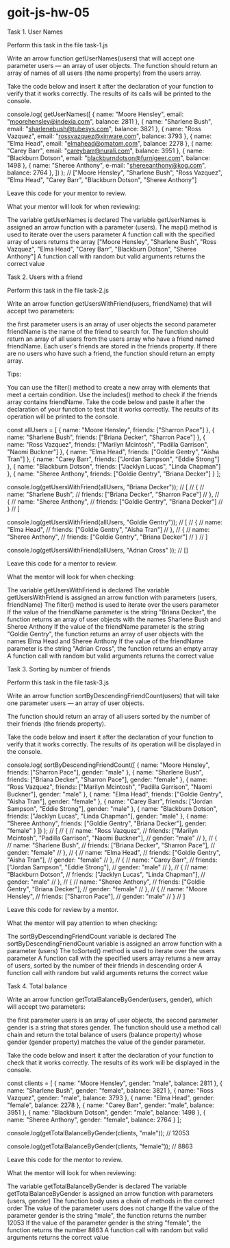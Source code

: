 # goit-js-hw-05

Task 1. User Names

Perform this task in the file task-1.js

Write an arrow function getUserNames(users) that will accept one parameter users — an array of user objects. The function should return an array of names of all users (the name property) from the users array.

Take the code below and insert it after the declaration of your function to verify that it works correctly. The results of its calls will be printed to the console.

console.log(
 getUserNames([
 {
 name: "Moore Hensley",
 email: "moorehensley@indexia.com",
 balance: 2811
 },
 {
 name: "Sharlene Bush",
 email: "sharlenebush@tubesys.com",
 balance: 3821
 },
 {
 name: "Ross Vazquez",
 email: "rossvazquez@xinware.com",
 balance: 3793
 },
 {
 name: "Elma Head",
 email: "elmahead@omatom.com",
 balance: 2278
 },
 {
 name: "Carey Barr",
 email: "careybarr@nurali.com",
 balance: 3951
 },
 {
 name: "Blackburn Dotson",
 email: "blackburndotson@furnigeer.com",
 balance: 1498
 },
 {
 name: "Sheree Anthony",
 e-mail: "shereeanthony@kog.com",
balance: 2764
},
])
); // ["Moore Hensley", "Sharlene Bush", "Ross Vazquez", "Elma Head", "Carey Barr", "Blackburn Dotson", "Sheree Anthony"]

Leave this code for your mentor to review.

What your mentor will look for when reviewing:

The variable getUserNames is declared
The variable getUserNames is assigned an arrow function with a parameter (users).
The map() method is used to iterate over the users parameter
A function call with the specified array of users returns the array ["Moore Hensley", "Sharlene Bush", "Ross Vazquez", "Elma Head", "Carey Barr", "Blackburn Dotson", "Sheree Anthony"]
A function call with random but valid arguments returns the correct value

Task 2. Users with a friend

Perform this task in the file task-2.js

Write an arrow function getUsersWithFriend(users, friendName) that will accept two parameters:

the first parameter users is an array of user objects
the second parameter friendName is the name of the friend to search for.
The function should return an array of all users from the users array who have a friend named friendName. Each user's friends are stored in the friends property. If there are no users who have such a friend, the function should return an empty array.

Tips:

You can use the filter() method to create a new array with elements that meet a certain condition.
Use the includes() method to check if the friends array contains friendName.
Take the code below and paste it after the declaration of your function to test that it works correctly. The results of its operation will be printed to the console.

const allUsers = [
 {
 name: "Moore Hensley",
 friends: ["Sharron Pace"]
 },
 {
 name: "Sharlene Bush",
 friends: ["Briana Decker", "Sharron Pace"]
 },
 {
 name: "Ross Vazquez",
 friends: ["Marilyn Mcintosh", "Padilla Garrison", "Naomi Buckner"]
 },
 {
 name: "Elma Head",
 friends: ["Goldie Gentry", "Aisha Tran"]
 },
 {
 name: "Carey Barr",
 friends: ["Jordan Sampson", "Eddie Strong"]
 },
 {
 name: "Blackburn Dotson",
 friends: ["Jacklyn Lucas", "Linda Chapman"]
 },
 {
 name: "Sheree Anthony",
 friends: ["Goldie Gentry", "Briana Decker"]
 }
];

console.log(getUsersWithFriend(allUsers, "Briana Decker"));
// [
// {
// name: "Sharlene Bush",
// friends: ["Briana Decker", "Sharron Pace"]
// },
// {
// name: "Sheree Anthony",
// friends: ["Goldie Gentry", "Briana Decker"]
// }
// ]

console.log(getUsersWithFriend(allUsers, "Goldie Gentry"));
// [
// {
// name: "Elma Head",
// friends: ["Goldie Gentry", "Aisha Tran"]
// },
// {
// name: "Sheree Anthony",
// friends: ["Goldie Gentry", "Briana Decker"]
// }
// ]

console.log(getUsersWithFriend(allUsers, "Adrian Cross" )); // []

Leave this code for a mentor to review.



What the mentor will look for when checking:

The variable getUsersWithFriend is declared
The variable getUsersWithFriend is assigned an arrow function with parameters (users, friendName)
The filter() method is used to iterate over the users parameter
If the value of the friendName parameter is the string "Briana Decker", the function returns an array of user objects with the names Sharlene Bush and Sheree Anthony
If the value of the friendName parameter is the string "Goldie Gentry", the function returns an array of user objects with the names Elma Head and Sheree Anthony
If the value of the friendName parameter is the string "Adrian Cross", the function returns an empty array
A function call with random but valid arguments returns the correct value

Task 3. Sorting by number of friends

Perform this task in the file task-3.js

Write an arrow function sortByDescendingFriendCount(users) that will take one parameter users — an array of user objects.

The function should return an array of all users sorted by the number of their friends (the friends property).

Take the code below and insert it after the declaration of your function to verify that it works correctly. The results of its operation will be displayed in the console.

console.log(
 sortByDescendingFriendCount([
 {
 name: "Moore Hensley",
 friends: ["Sharron Pace"],
 gender: "male"
 },
 {
 name: "Sharlene Bush",
 friends: ["Briana Decker", "Sharron Pace"],
 gender: "female"
 },
 {
 name: "Ross Vazquez",
 friends: ["Marilyn Mcintosh", "Padilla Garrison", "Naomi Buckner"],
 gender: "male"
 },
 {
 name: "Elma Head",
 friends: ["Goldie Gentry", "Aisha Tran"],
 gender: "female"
 },
 {
 name: "Carey Barr",
 friends: ["Jordan Sampson", "Eddie Strong"],
 gender: "male"
 },
 {
 name: "Blackburn Dotson",
 friends: ["Jacklyn Lucas", "Linda Chapman"],
 gender: "male"
 },
 {
 name: "Sheree Anthony",
 friends: ["Goldie Gentry", "Briana Decker"],
 gender: "female"
 }
 ])
);
// [
// {
// name: "Ross Vazquez",
// friends: ["Marilyn Mcintosh", "Padilla Garrison", "Naomi Buckner"],
// gender: "male"
// },
// {
// name: "Sharlene Bush",
// friends: ["Briana Decker", "Sharron Pace"],
// gender: "female"
// },
// {
// name: "Elma Head",
// friends: ["Goldie Gentry", "Aisha Tran"],
// gender: "female"
// },
// {
// name: "Carey Barr",
// friends: ["Jordan Sampson", "Eddie Strong"],
// gender: "male"
// },
// {
// name: "Blackburn Dotson",
// friends: ["Jacklyn Lucas", "Linda Chapman"],
// gender: "male"
// },
// {
// name: "Sheree Anthony",
// friends: ["Goldie Gentry", "Briana Decker"],
// gender: "female"
// },
// {
// name: "Moore Hensley",
// friends: ["Sharron Pace"],
// gender: "male"
// }
// ]

Leave this code for review by a mentor.

What the mentor will pay attention to when checking:

The sortByDescendingFriendCount variable is declared
The sortByDescendingFriendCount variable is assigned an arrow function with a parameter (users)
The toSorted() method is used to iterate over the users parameter
A function call with the specified users array returns a new array of users, sorted by the number of their friends in descending order
A function call with random but valid arguments returns the correct value

Task 4. Total balance

Write an arrow function getTotalBalanceByGender(users, gender), which will accept two parameters:

the first parameter users is an array of user objects,
the second parameter gender is a string that stores gender.
The function should use a method call chain and return the total balance of users (balance property) whose gender (gender property) matches the value of the gender parameter.

Take the code below and insert it after the declaration of your function to check that it works correctly. The results of its work will be displayed in the console.



const clients = [
 {
 name: "Moore Hensley",
 gender: "male",
 balance: 2811
 },
 {
 name: "Sharlene Bush",
 gender: "female",
 balance: 3821
 },
 {
 name: "Ross Vazquez",
 gender: "male",
 balance: 3793
 },
 {
 name: "Elma Head",
 gender: "female",
 balance: 2278
 },
 {
 name: "Carey Barr",
 gender: "male",
 balance: 3951
 },
 {
 name: "Blackburn Dotson",
 gender: "male",
 balance: 1498
 },
 {
 name: "Sheree Anthony",
 gender: "female",
 balance: 2764
 }
];

console.log(getTotalBalanceByGender(clients, "male")); // 12053

console.log(getTotalBalanceByGender(clients, "female")); // 8863

Leave this code for the mentor to review.

What the mentor will look for when reviewing:

The variable getTotalBalanceByGender is declared
The variable getTotalBalanceByGender is assigned an arrow function with parameters (users, gender)
The function body uses a chain of methods in the correct order
The value of the parameter users does not change
If the value of the parameter gender is the string "male", the function returns the number 12053
If the value of the parameter gender is the string "female", the function returns the number 8863
A function call with random but valid arguments returns the correct value
